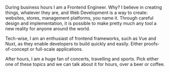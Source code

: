 During business hours I am a Frontend Engineer. Why? I believe in creating things, whatever they are, and Web Development is a way to create: websites, stores, management platforms, you name it. Through careful design and implementation, it is possible to make pretty much any tool a new reality for anyone around the world.

Tech-wise, I am an enthusiast of frontend frameworks, such as Vue and Nuxt, as they enable developers to build quickly and easily. Either proofs-of-concept or full-scale applications.

After hours, I am a huge fan of concerts, travelling and sports. Pick either one of these topics and we can talk about it for hours, over a beer or coffee.
